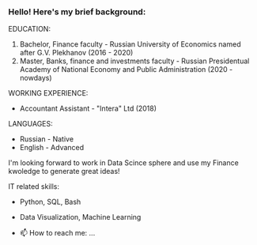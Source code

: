 ### Hello! Here's my brief background:

EDUCATION: 
1. Bachelor, Finance faculty - Russian University of Economics named after G.V. Plekhanov (2016 - 2020)
2. Master,  Banks, finance and investments faculty - Russian Presidentual Academy of National Economy and Public Administration (2020 - nowdays)

WORKING EXPERIENCE: 
- Accountant Assistant - "Intera" Ltd (2018)

LANGUAGES: 
- Russian - Native 
- English - Advanced 

I'm looking forward to work in Data Scince sphere and use my Finance kwoledge to generate great ideas! 

IT related skills: 
- Python, SQL, Bash 
- Data Visualization, Machine Learning

- 📫 How to reach me: ...

